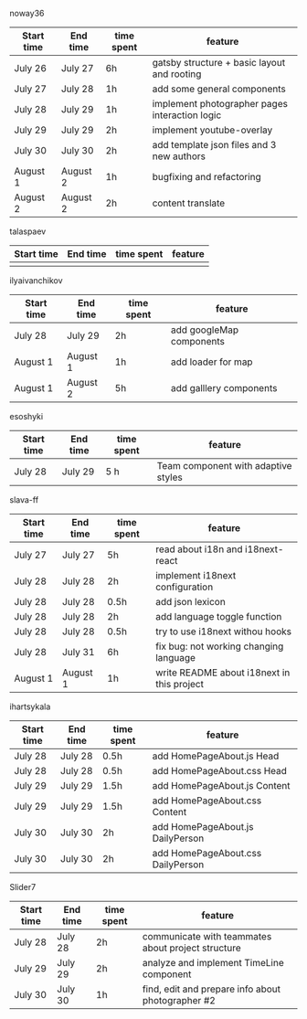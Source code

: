 noway36

| Start time | End time | time spent | feature                                        |
| ---------- | -------- | ---------- | ---------------------------------------------- |
| July 26    | July 27  | 6h         | gatsby structure + basic layout and rooting    |
| July 27    | July 28  | 1h         | add some general components                    |
| July 28    | July 29  | 1h         | implement photographer pages interaction logic |
| July 29    | July 29  | 2h         | implement youtube-overlay                      |
| July 30    | July 30  | 2h         | add template json files and 3 new authors      |
| August 1   | August 2 | 1h         | bugfixing and refactoring                      |
| August 2   | August 2 | 2h         | content translate                              |

talaspaev

| Start time | End time | time spent | feature |
| ---------- | -------- | ---------- | ------- |
|            |          |            |         |

ilyaivanchikov

| Start time | End time | time spent | feature                  |
| ---------- | -------- | ---------- | ------------------------ |
| July 28    | July 29  | 2h         | add googleMap components |
| August 1   | August 1 | 1h         | add loader for map       |
| August 1   | August 2 | 5h         | add galllery components  |

esoshyki

| Start time | End time | time spent | feature                             |
| ---------- | -------- | ---------- | ----------------------------------- |
| July 28    | July 29  | 5 h        | Team component with adaptive styles |

slava-ff

| Start time | End time | time spent | feature                                    |
| ---------- | -------- | ---------- | ------------------------------------------ |
| July 27    | July 27  | 5h         | read about i18n and i18next-react          |
| July 28    | July 28  | 2h         | implement i18next configuration            |
| July 28    | July 28  | 0.5h       | add json lexicon                           |
| July 28    | July 28  | 2h         | add language toggle function               |
| July 28    | July 28  | 0.5h       | try to use i18next withou hooks            |
| July 28    | July 31  | 6h         | fix bug: not working changing language     |
| August 1   | August 1 | 1h         | write README about i18next in this project |

ihartsykala

| Start time | End time | time spent | feature                           |
| ---------- | -------- | ---------- | --------------------------------- |
| July 28    | July 28  | 0.5h       | add HomePageAbout.js Head         |
| July 28    | July 28  | 0.5h       | add HomePageAbout.css Head        |
| July 29    | July 29  | 1.5h       | add HomePageAbout.js Content      |
| July 29    | July 29  | 1.5h       | add HomePageAbout.css Content     |
| July 30    | July 30  | 2h         | add HomePageAbout.js DailyPerson  |
| July 30    | July 30  | 2h         | add HomePageAbout.css DailyPerson |

Slider7

| Start time | End time | time spent | feature                                            |
| ---------- | -------- | ---------- | -------------------------------------------------- |
| July 28    | July 28  | 2h         | communicate with teammates about project structure |
| July 29    | July 29  | 2h         | analyze and implement TimeLine component           |
| July 30    | July 30  | 1h         | find, edit and prepare info about photographer #2  |
